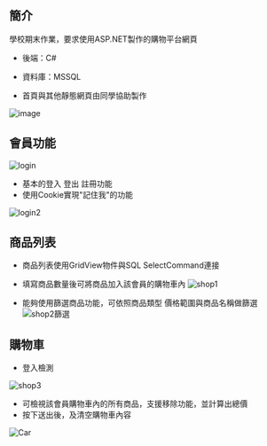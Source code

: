 ## 簡介

學校期末作業，要求使用ASP.NET製作的購物平台網頁

* 後端：C# 
* 資料庫：MSSQL

* 首頁與其他靜態網頁由同學協助製作


![image](https://github.com/DMCDN/ASP.NET-Work/assets/128150279/55a879ae-a924-4882-9d46-c84e672c7a79)

  
## 會員功能

![login](https://github.com/DMCDN/ASP.NET-Work/assets/128150279/222fc4db-193b-49f4-a5f5-0cbf6643ec60)

- 基本的登入 登出 註冊功能
- 使用Cookie實現"記住我"的功能

![login2](https://github.com/DMCDN/ASP.NET-Work/assets/128150279/4c1cdfdd-3e1e-4b5a-82a0-152c925360a6)

## 商品列表

- 商品列表使用GridView物件與SQL SelectCommand連接
- 填寫商品數量後可將商品加入該會員的購物車內
![shop1](https://github.com/DMCDN/ASP.NET-Work/assets/128150279/e1ea63eb-8c92-43d5-b508-a4ebb9b74708)

- 能夠使用篩選商品功能，可依照商品類型 價格範圍與商品名稱做篩選
![shop2篩選](https://github.com/DMCDN/ASP.NET-Work/assets/128150279/d1c1ae71-044a-4ece-8842-5fa7df25ae56)

## 購物車

- 登入檢測
  
![shop3](https://github.com/DMCDN/ASP.NET-Work/assets/128150279/ae49d7ed-1f0c-42d0-8379-89d80442d1fc)

- 可檢視該會員購物車內的所有商品，支援移除功能，並計算出總價
- 按下送出後，及清空購物車內容

![Car](https://github.com/DMCDN/ASP.NET-Work/assets/128150279/f9fbe907-b8b8-41fd-b711-3df42e7044e3)




